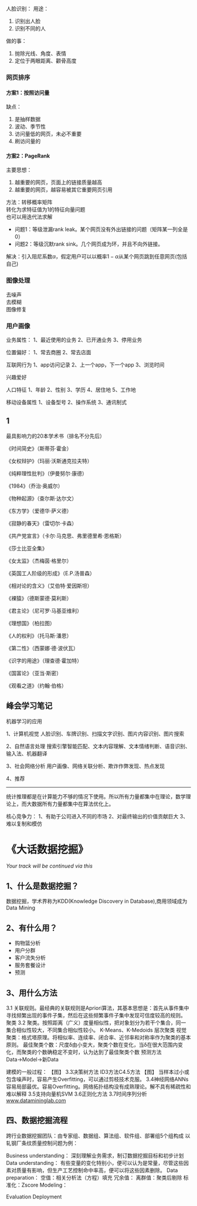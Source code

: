 


人脸识别：
用途：
1. 识别出人脸
2. 识别不同的人

做的事：
1. 抛除光线、角度、表情
2. 定位于两眼距离、颧骨高度


### 网页排序
#### 方案1：按照访问量
缺点：
1. 是抽样数据
2. 波动、季节性
3. 访问量低的网页，未必不重要
4. 刷访问量的

#### 方案2：PageRank

主要思想：  
1. 越重要的网页，页面上的链接质量越高
2. 越重要的网页，越容易被其它重要网页引用

方法：转移概率矩阵  
转化为求特征值为1的特征向量问题  
也可以用迭代法求解  

- 问题1：等级泄漏rank leak。某个网页没有外出链接的问题（矩阵某一列全是0）
- 问题2：等级沉默rank sink。几个网页成为环，并且不向外链接。

解决：引入阻尼系数$\alpha$，假定用户可以以概率$1-\alpha$从某个网页跳到任意网页(包括自己)


### 图像处理
去噪声  
去模糊  
图像修复   


###  用户画像

业务属性：
1、最近使用的业务
2、已开通业务
3、停用业务

位置偏好：
1、常去商圈
2、常去店面

互联网行为
1、app访问记录
2、上一个app，下一个app
3、浏览时间

兴趣爱好


人口特征
1、年龄
2、性别
3、学历
4、居住地
5、工作地

移动设备属性
1、设备型号
2、操作系统
3、通讯制式




## 1
最具影响力的20本学术书（排名不分先后）

《时间简史》（斯蒂芬·霍金）

《女权辩护》（玛丽·沃斯通克拉夫特）

《纯粹理性批判》（伊曼努尔·康德）

《1984》（乔治·奥威尔）

《物种起源》（查尔斯·达尔文）

《东方学》（爱德华·萨义德）

《寂静的春天》（雷切尔·卡森）

《共产党宣言》（卡尔·马克思、弗里德里希·恩格斯）


《莎士比亚全集》

《女太监》（杰梅茵·格里尔）

《英国工人阶级的形成》（E.P.汤普森）

《相对论的含义》（艾伯特·爱因斯坦）

《裸猿》（德斯蒙德·莫利斯）

《君主论》（尼可罗·马基亚维利）

《理想国》（柏拉图）

《人的权利》（托马斯·潘恩）

《第二性》（西蒙娜·德·波伏瓦）

《识字的用途》（理查德·霍加特）

《国富论》（亚当·斯密）

《观看之道》（约翰·伯格）



## 峰会学习笔记
机器学习的应用

1、计算机视觉
人脸识别、车牌识别、扫描文字识别、图片内容识别、图片搜索

2、自然语言处理
搜索引擎智能匹配、文本内容理解、文本情绪判断、语音识别、输入法、机器翻译

3、社会网络分析
用户画像、网络关联分析、欺诈作弊发现、热点发现

4、推荐

----
统计推理都是在计算能力不够的情况下使用。所以所有力量都集中在理论，数学理论上，而大数据所有力量都集中在算法优化上。

核心竞争力：
1、有助于公司进入不同的市场
2、对最终输出的价值贡献巨大
3、难以复制和模仿

# 《大话数据挖掘》
*Your track will be continued via this*

## 1、什么是数据挖掘？
数据挖掘，学术界称为KDD(Knowledge Discovery in Database),商用领域成为Data Mining
## 2、有什么用？
- 购物篮分析
- 用户分群
- 客户流失分析
- 服务套餐设计
- 预测
## 3、用什么方法
3.1 关联规则。最经典的关联规则是Apriori算法，其基本思想是：首先从事件集中寻找频繁出现的事件子集，然后在这些频繁事件子集中发现可信度较高的规则。
聚类
3.2 聚类。按照距离（广义）度量相似性，把对象划分为若干个集合，同一集合相似性较大，不同集合相似性较小。
K-Means、K-Medoids
层次聚类
视觉聚类：格式塔原理。将相似率、连续率、闭合率、近邻率和对称率作为聚类的基本原则。
最佳聚类个数：尺度δ由小变大，聚类个数在变化，当δ在很大范围内变化，而聚类的个数确稳定不变时，认为达到了最佳聚类个数
预测方法
Data→Model→新Data

建模的一般过程：
【图】
3.3决策树方法
ID3方法C4.5方法
【图】
当样本过小或包含噪声时，容易产生Overfitting，可以通过剪枝技术克服。
3.4神经网络ANNs
容易局部最优。容易Overfitting。网络拓扑结构没有成熟理论。解不具有稀疏性和难以解释
3.5支持向量机SVM
3.6正则化方法
3.7时间序列分析
www.datamininglab.com
## 四、数据挖掘流程
跨行业数据挖掘团队：由专家组、数据组、算法组、软件组、部署组5个组构成
以轧钢厂条纹质量控制问题为例：

Business understanding：
深刻理解业务需求，制订数据挖掘目标和初步计划
Data understanding：
有些变量的变化特别小，便可以认为是常量，尽管这些因素对质量有影响，但生产工艺控制命中率高，便可以将这些因素删除。
Data preparation：
空值：相关分析法（方程）填充
冗余值：
离群值：聚类后剔除
标准化：Zscore
Modeling：

Evaluation
Deployment
